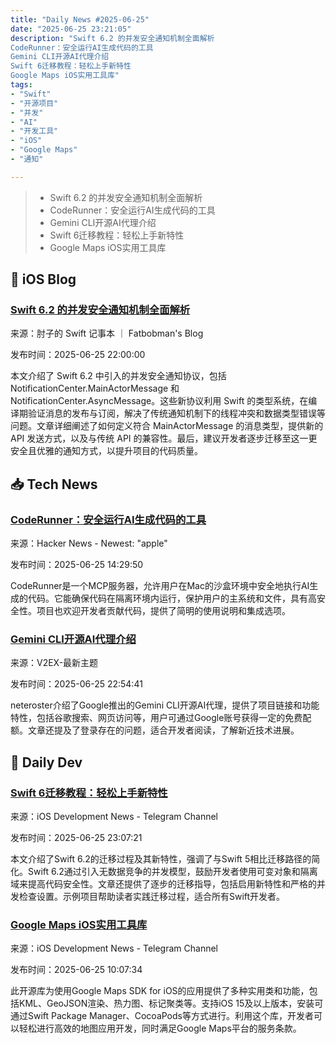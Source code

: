 ```yaml
---
title: "Daily News #2025-06-25"
date: "2025-06-25 23:21:05"
description: "Swift 6.2 的并发安全通知机制全面解析
CodeRunner：安全运行AI生成代码的工具
Gemini CLI开源AI代理介绍
Swift 6迁移教程：轻松上手新特性
Google Maps iOS实用工具库"
tags: 
- "Swift"
- "开源项目"
- "并发"
- "AI"
- "开发工具"
- "iOS"
- "Google Maps"
- "通知"

---
```


> - Swift 6.2 的并发安全通知机制全面解析
> - CodeRunner：安全运行AI生成代码的工具
> - Gemini CLI开源AI代理介绍
> - Swift 6迁移教程：轻松上手新特性
> - Google Maps iOS实用工具库

## 🍎 iOS Blog

### [Swift 6.2 的并发安全通知机制全面解析](https://fatbobman.com/zh/posts/notificationcentermessage-a-new-concurrency-safe-notification-experience-in-swift-62/)

来源：肘子的 Swift 记事本 ｜ Fatbobman's Blog

发布时间：2025-06-25 22:00:00

本文介绍了 Swift 6.2 中引入的并发安全通知协议，包括 NotificationCenter.MainActorMessage 和 NotificationCenter.AsyncMessage。这些新协议利用 Swift 的类型系统，在编译期验证消息的发布与订阅，解决了传统通知机制下的线程冲突和数据类型错误等问题。文章详细阐述了如何定义符合 MainActorMessage 的消息类型，提供新的 API 发送方式，以及与传统 API 的兼容性。最后，建议开发者逐步迁移至这一更安全且优雅的通知方式，以提升项目的代码质量。

## 📥 Tech News

### [CodeRunner：安全运行AI生成代码的工具](https://github.com/BandarLabs/coderunner)

来源：Hacker News - Newest: "apple"

发布时间：2025-06-25 14:29:50

CodeRunner是一个MCP服务器，允许用户在Mac的沙盒环境中安全地执行AI生成的代码。它能确保代码在隔离环境内运行，保护用户的主系统和文件，具有高安全性。项目也欢迎开发者贡献代码，提供了简明的使用说明和集成选项。

### [Gemini CLI开源AI代理介绍](https://www.v2ex.com/t/1141070)

来源：V2EX-最新主题

发布时间：2025-06-25 22:54:41

neteroster介绍了Google推出的Gemini CLI开源AI代理，提供了项目链接和功能特性，包括谷歌搜索、网页访问等，用户可通过Google账号获得一定的免费配额。文章还提及了登录存在的问题，适合开发者阅读，了解新近技术进展。

## 💾 Daily Dev

### [Swift 6迁移教程：轻松上手新特性](https://www.kodeco.com/48297451-migrating-to-swift-6-tutorial)

来源：iOS Development News - Telegram Channel

发布时间：2025-06-25 23:07:21

本文介绍了Swift 6.2的迁移过程及其新特性，强调了与Swift 5相比迁移路径的简化。Swift 6.2通过引入无数据竞争的并发模型，鼓励开发者使用可变对象和隔离域来提高代码安全性。文章还提供了逐步的迁移指导，包括启用新特性和严格的并发检查设置。示例项目帮助读者实践迁移过程，适合所有Swift开发者。

### [Google Maps iOS实用工具库](https://github.com/googlemaps/google-maps-ios-utils)

来源：iOS Development News - Telegram Channel

发布时间：2025-06-25 10:07:34

此开源库为使用Google Maps SDK for iOS的应用提供了多种实用类和功能，包括KML、GeoJSON渲染、热力图、标记聚类等。支持iOS 15及以上版本，安装可通过Swift Package Manager、CocoaPods等方式进行。利用这个库，开发者可以轻松进行高效的地图应用开发，同时满足Google Maps平台的服务条款。

